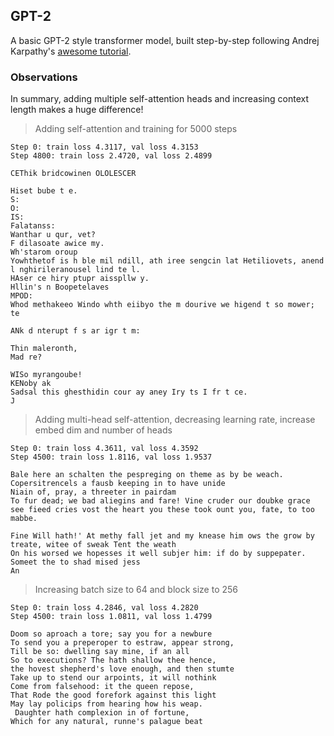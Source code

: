 ## GPT-2
A basic GPT-2 style transformer model, built step-by-step following Andrej Karpathy's [awesome tutorial](https://youtu.be/kCc8FmEb1nY).



### Observations
In summary, adding multiple self-attention heads and increasing context length makes a huge difference!

> Adding self-attention and training for 5000 steps
```
Step 0: train loss 4.3117, val loss 4.3153
Step 4800: train loss 2.4720, val loss 2.4899

CEThik bridcowinen OLOLESCER

Hiset bube t e.
S:
O:
IS:
Falatanss:
Wanthar u qur, vet?
F dilasoate awice my.
Wh'starom oroup
Yowhthetof is h ble mil ndill, ath iree sengcin lat Hetiliovets, anend l nghirileranousel lind te l.
HAser ce hiry ptupr aisspllw y.
Hllin's n Boopetelaves
MPOD:
Whod methakeeo Windo whth eiibyo the m dourive we higend t so mower; te

ANk d nterupt f s ar igr t m:

Thin maleronth,
Mad re?

WISo myrangoube!
KENoby ak
Sadsal this ghesthidin cour ay aney Iry ts I fr t ce.
J
```

> Adding multi-head self-attention, decreasing learning rate, increase embed dim and number of heads
```
Step 0: train loss 4.3611, val loss 4.3592
Step 4500: train loss 1.8116, val loss 1.9537

Bale here an schalten the pespreging on theme as by be weach. Copersitrencels a fausb keeping in to have unide
Niain of, pray, a threeter in pairdam
To fur dead; we bad aliegins and fare! Vine cruder our doubke grace see fieed cries vost the heart you these took ount you, fate, to too mabbe.

Fine Will hath!' At methy fall jet and my knease him ows the grow by treate, witee of sweak Tent the weath
On his worsed we hopesses it well subjer him: if do by suppepater.
Someet the to shad mised jess
An
```

> Increasing batch size to 64 and block size to 256
```
Step 0: train loss 4.2846, val loss 4.2820
Step 4500: train loss 1.0811, val loss 1.4799

Doom so aproach a tore; say you for a newbure
To send you a preperoper to estraw, appear strong,
Till be so: dwelling say mine, if an all
So to executions? The hath shallow thee hence,
the hovest shepherd's love enough, and then stumte
Take up to stend our arpoints, it will nothink
Come from falsehood: it the queen repose,
That Rode the good forefork against this light
May lay policips from hearing how his weap.
 Daughter hath complexion in of fortune,
Which for any natural, runne's palague beat
```
